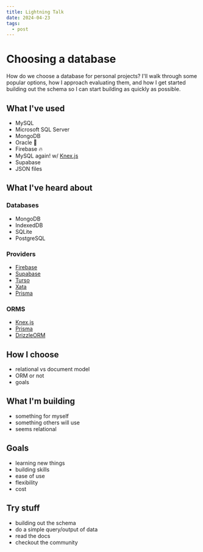 ```yaml
---
title: Lightning Talk
date: 2024-04-23
tags:
  - post
---
```


# Choosing a database

How do we choose a database for personal projects? I'll walk through some popular options,  how I approach evaluating them, and how I get started building out the schema so I can start building as quickly as possible.

## What I've used

- MySQL
- Microsoft SQL Server
- MongoDB
- Oracle 😬
- Firebase 🔥
- MySQL again! w/ [Knex.js](https://knexjs.org/)
- Supabase
- JSON files

## What I've heard about

### Databases

- MongoDB
- IndexedDB
- SQLite
- PostgreSQL

### Providers

- [Firebase](https://firebase.google.com/)
- [Supabase](https://supabase.com/)
- [Turso](https://turso.tech/)
- [Xata](https://xata.io/)
- [Prisma](https://www.prisma.io/)

### ORMS

- [Knex.js](https://knexjs.org/)
- [Prisma](https://www.prisma.io/)
- [DrizzleORM](https://orm.drizzle.team/)

## How I choose

- relational vs document model
- ORM or not
- goals

## What I'm building

- something for myself
- something others will use
- seems relational

## Goals
- learning new things
- building skills
- ease of use
- flexibility
- cost

## Try stuff

- building out the schema
- do a simple query/output of data
- read the docs
- checkout the community
